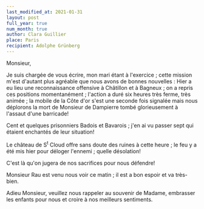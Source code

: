```yaml
---
last_modified_at: 2021-01-31
layout: post
full_year: true
num_month: true
author: Clara Guillier
place: Paris
recipient: Adolphe Grünberg
---
```



Monsieur,

Je suis chargée de vous écrire, mon mari étant à l'exercice ; cette  mission
m'est d'autant plus agréable que nous avons de bonnes nouvelles : Hier a eu lieu
une reconnaissance offensive à Châtillon et à Bagneux ; on a repris ces
positions momentanément ; l'action a duré six heures très ferme, très animée ; la
mobile de la Côte d'or s'est une seconde fois signalée mais nous déplorons la
mort de Monsieur de Dampierre tombé glorieusement à l'assaut d'une barricade!

Cent et quelques prisonniers Badois et Bavarois ; j'en ai vu passer sept qui
étaient enchantés de leur situation!

Le château de S<sup>t</sup> Cloud offre sans doute des ruines à cette heure ; le feu
y a été mis hier pour déloger l'ennemi ; quelle désolation!

C'est là qu'on jugera de nos sacrifices pour nous défendre!

Monsieur Rau est venu nous voir ce matin ; il est a bon espoir et va très-bien.

Adieu Monsieur, veuillez nous rappeler au souvenir de Madame, embrasser les
enfants pour nous et croire à nos meilleurs sentiments.
